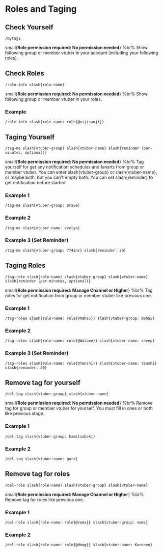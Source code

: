 # Roles and Taging

## Check Yourself

```slash
/mytags
```

small{**Role permission required: No permission needed**}
%br%
Show following group or member vtuber in your account (including your following roles).

## Check Roles

```slash
/role-info slash{role-name}
```

small{**Role permission required: No permission needed**}
%br%
Show following group or member vtuber in your roles.

### Example

```slash
/role-info slash{role-name: role{@nijisanji}}
```

## Taging Yourself

```slash
/tag-me slash{vtuber-group} slash{vtuber-name} slash{reminder (per-minutes, optional)}
```

small{**Role permission required: No permission needed**}
%br%
Tag yourself for get any notification schedules and fanarts from group or member vtuber. You can enter slash{vtuber-group} or slash{vtuber-name}, or maybe both, but you can't empty both. You can set slash{reminder} to get notification before started.

### Example 1

```slash
/tag-me slash{vtuber-group: brave}
```

### Example 2

```slash
/tag-me slash{vtuber-name: evelyn}
```

### Example 3 (Set Reminder)

```slash
/tag-me slash{vtuber-group: 774inc} slash{reminder: 20}
```

## Taging Roles

```slash
/tag-role slash{role-name} slash{vtuber-group} slash{vtuber-name} slash{reminder (per-minutes, optional)}
```

small{**Role permission required: Manage Channel or Higher**}
%br%
Tag roles for get notification from group or member vtuber like previous one.

### Example 1

```slash
/tag-roles slash{role-name: role{@maha5}} slash{vtuber-group: maha5}
```

### Example 2

```slash
/tag-roles slash{role-name: role{@Watame}} slash{vtuber-name: sheep}
```

### Example 3 (Set Reminder)

```slash
/tag-roles slash{role-name: role{@Tenshi}} slash{vtuber-name: tenshi} slash{reminder: 30}
```

## Remove tag for yourself

```slash
/del-tag slash{vtuber-group} slash{vtuber-name}
```

small{**Role permission required: No permission needed**}
%br%
Remove tag for group or member vtuber for yourself. You must fill in ones or both like previous stage.

### Example 1

```slash
/del-tag slash{vtuber-group: kamitsubaki}
```

### Example 2

```slash
/del-tag slash{vtuber-name: gura}
```

## Remove tag for roles

```slash
/del-role slash{role-name} slash{vtuber-group} slash{vtuber-name}
```

small{**Role permission required: Manage Channel or Higher**}
%br%
Remove tag for roles like previous one.

### Example 1

```slash
/del-role slash{role-name: role{@voms}} slash{vtuber-group: voms}
```

### Example 2

```slash
/del-role slash{role-name: role{@doog}} slash{vtuber-name: Koronen}
```
